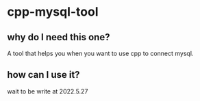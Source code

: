# cpp-mysql-tool

## why do I need this one?
A tool that helps you when you want to use cpp to connect mysql.

## how can I use it?
wait to be write at 2022.5.27
